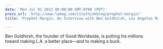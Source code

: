 ```yaml
---
date: 'Mon Jul 01 2013 00:00:00 GMT-0700 (PDT)'
press_url: 'http://www.lamag.com/citythinkblog/prophet-margin/'
title: 'Prophet Margin, An Interview with Ben Goldhirsh, Los Angeles Magazine'

---
```


Ben Goldhirsh, the founder of Good Worldwide, is putting his millions toward making L.A. a better place—and to making a buck.
